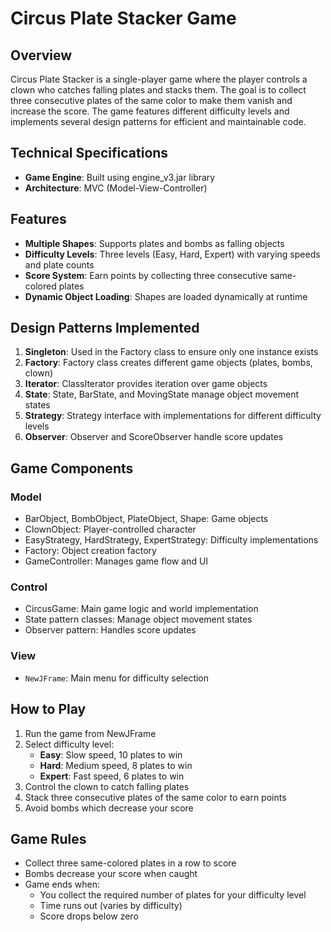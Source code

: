 # Circus Plate Stacker Game

## Overview
Circus Plate Stacker is a single-player game where the player controls a clown who catches falling plates and stacks them. The goal is to collect three consecutive plates of the same color to make them vanish and increase the score. The game features different difficulty levels and implements several design patterns for efficient and maintainable code.

## Technical Specifications
- **Game Engine**: Built using engine_v3.jar library   
- **Architecture**: MVC (Model-View-Controller)  

## Features
- **Multiple Shapes**: Supports plates and bombs as falling objects  
- **Difficulty Levels**: Three levels (Easy, Hard, Expert) with varying speeds and plate counts  
- **Score System**: Earn points by collecting three consecutive same-colored plates  
- **Dynamic Object Loading**: Shapes are loaded dynamically at runtime  

## Design Patterns Implemented
1. **Singleton**: Used in the Factory class to ensure only one instance exists  
2. **Factory**: Factory class creates different game objects (plates, bombs, clown)  
3. **Iterator**: ClassIterator provides iteration over game objects  
4. **State**: State, BarState, and MovingState manage object movement states  
5. **Strategy**: Strategy interface with implementations for different difficulty levels  
6. **Observer**: Observer and ScoreObserver handle score updates  

## Game Components
### Model
- BarObject, BombObject, PlateObject, Shape: Game objects  
- ClownObject: Player-controlled character  
- EasyStrategy, HardStrategy, ExpertStrategy: Difficulty implementations  
- Factory: Object creation factory  
- GameController: Manages game flow and UI  

### Control
- CircusGame: Main game logic and world implementation  
- State pattern classes: Manage object movement states  
- Observer pattern: Handles score updates  

### View
- `NewJFrame`: Main menu for difficulty selection  

## How to Play
1. Run the game from NewJFrame 
2. Select difficulty level:  
   - **Easy**: Slow speed, 10 plates to win  
   - **Hard**: Medium speed, 8 plates to win  
   - **Expert**: Fast speed, 6 plates to win  
3. Control the clown to catch falling plates  
4. Stack three consecutive plates of the same color to earn points  
5. Avoid bombs which decrease your score  

## Game Rules
- Collect three same-colored plates in a row to score  
- Bombs decrease your score when caught  
- Game ends when:  
  - You collect the required number of plates for your difficulty level  
  - Time runs out (varies by difficulty)  
  - Score drops below zero  

